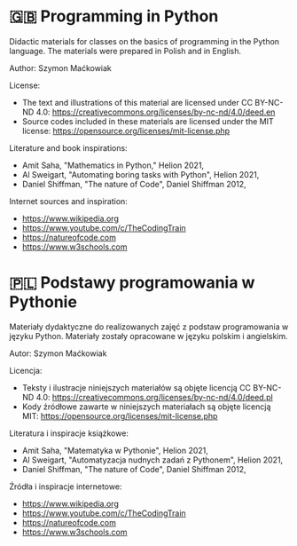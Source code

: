 # 🇬🇧 Programming in Python 

Didactic materials for classes on the basics of programming in the Python language. The materials were prepared in Polish and in English.

Author: Szymon Maćkowiak

License: 
- The text and illustrations of this material are licensed under CC BY-NC-ND 4.0: https://creativecommons.org/licenses/by-nc-nd/4.0/deed.en
- Source codes included in these materials are licensed under the MIT license: https://opensource.org/licenses/mit-license.php

Literature and book inspirations:
- Amit Saha, "Mathematics in Python," Helion 2021,
- Al Sweigart, "Automating boring tasks with Python", Helion 2021,
- Daniel Shiffman, "The nature of Code", Daniel Shiffman 2012,

Internet sources and inspiration:
- https://www.wikipedia.org
- https://www.youtube.com/c/TheCodingTrain
- https://natureofcode.com
- https://www.w3schools.com

# 🇵🇱 Podstawy programowania w Pythonie 

Materiały dydaktyczne do realizowanych zajęć z podstaw programowania w języku Python. Materiały zostały opracowane w języku polskim i angielskim.

Autor: Szymon Maćkowiak

Licencja: 
- Teksty i ilustracje niniejszych materiałów są objęte licencją CC BY-NC-ND 4.0: https://creativecommons.org/licenses/by-nc-nd/4.0/deed.pl
- Kody źródłowe zawarte w niniejszych materiałach są objęte licencją MIT: https://opensource.org/licenses/mit-license.php

Literatura i inspiracje książkowe:
- Amit Saha, "Matematyka w Pythonie", Helion 2021,
- Al Sweigart, "Automatyzacja nudnych zadań z Pythonem", Helion 2021,
- Daniel Shiffman, "The nature of Code", Daniel Shiffman 2012,

Źródła i inspiracje internetowe:
- https://www.wikipedia.org
- https://www.youtube.com/c/TheCodingTrain
- https://natureofcode.com
- https://www.w3schools.com
